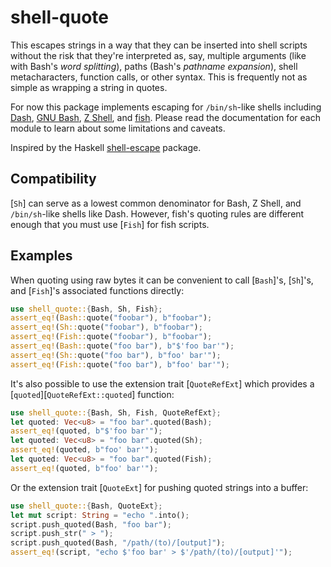 # shell-quote

This escapes strings in a way that they can be inserted into shell scripts
without the risk that they're interpreted as, say, multiple arguments (like with
Bash's _word splitting_), paths (Bash's _pathname expansion_), shell
metacharacters, function calls, or other syntax. This is frequently not as
simple as wrapping a string in quotes.

For now this package implements escaping for `/bin/sh`-like shells including
[Dash][dash], [GNU Bash][gnu-bash], [Z Shell][z-shell], and [fish][]. Please
read the documentation for each module to learn about some limitations and
caveats.

[dash]: https://en.wikipedia.org/wiki/Almquist_shell#dash
[gnu-bash]: https://www.gnu.org/software/bash/
[z-shell]: https://zsh.sourceforge.io/
[fish]: https://fishshell.com/

Inspired by the Haskell [shell-escape][] package.

[shell-escape]: https://github.com/solidsnack/shell-escape

## Compatibility

[`Sh`] can serve as a lowest common denominator for Bash, Z Shell, and
`/bin/sh`-like shells like Dash. However, fish's quoting rules are different
enough that you must use [`Fish`] for fish scripts.

## Examples

When quoting using raw bytes it can be convenient to call [`Bash`]'s, [`Sh`]'s,
and [`Fish`]'s associated functions directly:

```rust
use shell_quote::{Bash, Sh, Fish};
assert_eq!(Bash::quote("foobar"), b"foobar");
assert_eq!(Sh::quote("foobar"), b"foobar");
assert_eq!(Fish::quote("foobar"), b"foobar");
assert_eq!(Bash::quote("foo bar"), b"$'foo bar'");
assert_eq!(Sh::quote("foo bar"), b"foo' bar'");
assert_eq!(Fish::quote("foo bar"), b"foo' bar'");
```

It's also possible to use the extension trait [`QuoteRefExt`] which provides a
[`quoted`][`QuoteRefExt::quoted`] function:

```rust
use shell_quote::{Bash, Sh, Fish, QuoteRefExt};
let quoted: Vec<u8> = "foo bar".quoted(Bash);
assert_eq!(quoted, b"$'foo bar'");
let quoted: Vec<u8> = "foo bar".quoted(Sh);
assert_eq!(quoted, b"foo' bar'");
let quoted: Vec<u8> = "foo bar".quoted(Fish);
assert_eq!(quoted, b"foo' bar'");
```

Or the extension trait [`QuoteExt`] for pushing quoted strings into a buffer:

```rust
use shell_quote::{Bash, QuoteExt};
let mut script: String = "echo ".into();
script.push_quoted(Bash, "foo bar");
script.push_str(" > ");
script.push_quoted(Bash, "/path/(to)/[output]");
assert_eq!(script, "echo $'foo bar' > $'/path/(to)/[output]'");
```

